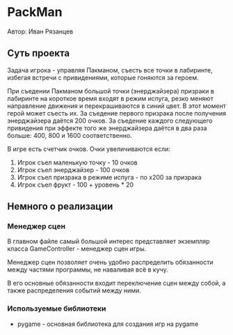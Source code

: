 # PackMan
Автор: Иван Рязанцев

## Суть проекта
Задача игрока - управляя Пакманом, съесть все точки в лабиринте, избегая встречи с привидениями, которые гоняются за героем.

При съедении Пакманом большой точки (энерджайзера) призраки в лабиринте на короткое время входят в режим испуга,
резко меняют направление движения и перекрашиваются в синий цвет. В этот момент герой может съесть их.
За съедение первого призрака после получения энерджайзера даётся 200 очков. За съедение каждого следующего
привидения при эффекте того же энерджайзера даётся в два раза больше: 400, 800 и 1600 соответственно.

В игре есть счетчик очков. Очки увеличиваются если:
1. Игрок съел маленькую точку - 10 очков
2. Игрок съел энерджайзер - 100 очков
3. Игрок съел призрака в режиме испуга - по x200 за призрака
4. Игрок съел фрукт - 100 + уровень * 20

## Немного о реализации

### Менеджер сцен
В главном файле самый большой интерес представляет экземпляр класса GameController - менеджер сцен игры.

Менеджер сцен позволяет очень удобно распределить обязанности между частями программы, не наваливая всё в кучу.

В его основные обязанности входит переключение сцен между собой, а также распределения событий между ними.

### Используемые библиотеки
- pygame - основная библиотека для создания игр на pygame
